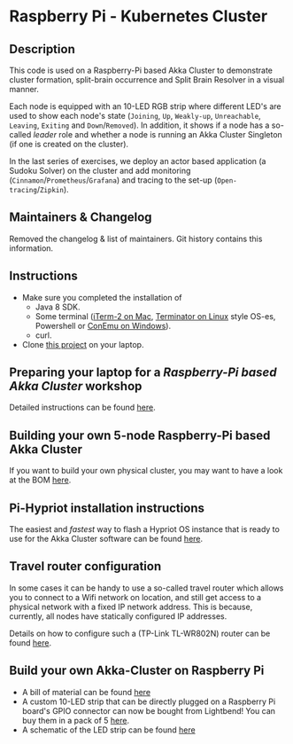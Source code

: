 # Raspberry Pi - Kubernetes Cluster

## Description

This code is used on a Raspberry-Pi based Akka Cluster to demonstrate cluster formation, split-brain occurrence and Split Brain Resolver in a visual manner.

Each node is equipped with an 10-LED RGB strip where different LED's are used to show each node's state (`Joining`, `Up`, `Weakly-up`, `Unreachable`, `Leaving`, `Exiting` and `Down`/`Removed`). In addition, it shows if a node has a so-called _leader_ role and whether a node is running an Akka Cluster Singleton (if one is created on the cluster).

In the last series of exercises, we deploy an actor based application (a Sudoku Solver) on the cluster and add monitoring (`Cinnamon`/`Prometheus`/`Grafana`) and tracing to the set-up (`Open-tracing`/`Zipkin`).

## Maintainers & Changelog

Removed the changelog & list of maintainers. Git history contains this information.

## Instructions

- Make sure you completed the installation of
    - Java 8 SDK.
    - Some terminal ([iTerm-2 on Mac](https://iterm2.com), [Terminator on Linux](https://gnometerminator.blogspot.com/p/introduction.html) style OS-es, Powershell or [ConEmu on Windows](https://conemu.github.io)).
    - curl.
- Clone [this project](https://github.com/lightbend/Pi-Akka-Cluster) on your laptop.

## Preparing your laptop for a _Raspberry-Pi based Akka Cluster_ workshop

Detailed instructions can be found [here](Hypriot-OS-Course-Preparation-Instructions.md).

## Building your own 5-node Raspberry-Pi based Akka Cluster

If you want to build your own physical cluster, you may want to have a look at the BOM [here](images/BOM.md).

## Pi-Hypriot installation instructions

The easiest and _fastest_ way to flash a Hypriot OS instance that is ready to use for the Akka Cluster software can be found [here](Hypriot-OS-Installation-Instructions.md).

## Travel router configuration

In some cases it can be handy to use a so-called travel router which allows you to connect to a Wifi network on location, and still get access to a physical network with a fixed IP network address. This is because, currently, all nodes have statically configured IP addresses.

Details on how to configure such a (TP-Link TL-WR802N) router can be found [here](Configuring-TP-Link-Travel-Router-for-class-room-environment.md).

## Build your own Akka-Cluster on Raspberry Pi

- A bill of material can be found [here](images/BOM.md)
- A custom 10-LED strip that can be directly plugged on a Raspberry Pi board's GPIO connector can now be bought from Lightbend! You can buy them in a pack of 5 [here](https://shop.lightbend.com/products/custom-led-strips-for-raspberry-pi-clusters).
- A schematic of the LED strip can be found [here](images/raspberry_led_platine_v2.pdf)


